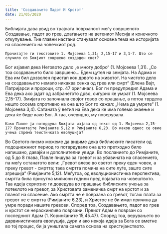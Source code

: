 ```yaml
---
title: 'Создавањето Падот И Крстот'
date: 21/05/2020
---
```


Библијата дава увид во трајната поврзаност меѓу совршеното Создавање, падот во грев, доаѓањето на ветениот Месија и конечното откупување. Тие главни настани стануваат основна тема на историјата на спасението на човечкиот род.

`Прочитајте ги текстовите 1. Мојсеева 1,31; 2,15-17 и 3,1-7. Што се случило со Божјиот совршено создаден свет?`

Бог изјавил дека Неговото дело „е многу добро“ (1. Мојсеева 1,31). „Со тоа создавањето било завршено... Едем цутел на земјата. На Адама и Ева им бил дозволен пристап кон дрвото на животот. На чистото дело на создавањето немало никаква сенка од грев или смрт“ (Eлена Вајт, Патријарси и пророци, стр. 47 oригинал). Бог ги предупредил Адама и Ева дека ако јадат од забранетото дрво, сигурно ќе умрат (1. Мојсеева 2,15-17). Змијата го започнала својот говор со прашање, а потоа тврдела нешто сосема спротивно на она што Бог го кажал: „Нема да умрете“ (1. Мојсеева 3,4). Сатаната ў ветил на Ева дека ќе има големо знаење и дека ќе биде како Бог. А таа, очевидно, му поверувала.

`Како Павле ја потврдува Божјата изјава од текст од 1. Мојсеева 2,15-17? Прочитајте Римјаните 5,12 и Римјаните 6,23. Во каков однос се овие учења спрема теистичката еволуција?`

Во Светото писмо можеме да видиме дека библиските писатели од подоцнежниот период го потврдувале она што претходно било напишано, давајќи и дополнителни увиди. Во посланието до Римјаните, од 5 до 8 глава, Павле пишува за гревот и за убавината на спасението, па меѓу останатото вели: „Гревот влезе во светот преку еден човек, а преку гревот - смртта; така смртта помина на сите луѓе, зашто сите згрешија“ (Римјаните 5,12). Меѓутоа, од еволуционистичка перспектива, смртта била присутна милиони години пред појавата на човештвото. Таа идеја сериозно ги доведува во прашање библиските учења за потеклото на гревот, за Христовата заменичка смрт на крстот и за планот на спасение. Ако смртта не е поврзана со гревот, тогаш плата за гревот не е смртта (Римјаните 6,23), и Христос не би имал причина да умре поради нашите гревови. Според тоа, Создавањето, падот во грев и крстот се нераскинливо поврзани. Првиот Адам е поврзан со последниот Адам (1. Коринќаните 15,45.47). Според тоа, верувањето во дарвинистичката еволуција, дури и ако некоја идеја за Бога се вметне во тој процес, би ја уништила самата основа на христијанството.
